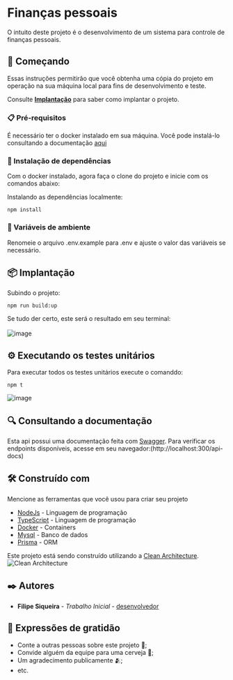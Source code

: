 # Finanças pessoais

O intuito deste projeto é o desenvolvimento de um sistema para controle de finanças pessoais.

## 🚀 Começando

Essas instruções permitirão que você obtenha uma cópia do projeto em operação na sua máquina local para fins de desenvolvimento e teste.

Consulte **[Implantação](#-implanta%C3%A7%C3%A3o)** para saber como implantar o projeto.

### 📋 Pré-requisitos

É necessário ter o docker instalado em sua máquina. Você pode instalá-lo consultando a documentação [aqui](https://docs.docker.com/desktop)

### 🔧 Instalação de dependências

Com o docker instalado, agora faça o clone do projeto e inicie com os comandos abaixo:

Instalando as dependências localmente:
```
npm install
```


### 🔩 Variáveis de ambiente

Renomeie o arquivo .env.example para .env e ajuste o valor das variáveis se necessário.

## 📦 Implantação

Subindo o projeto:

```
npm run build:up
```

Se tudo der certo, este será o resultado em seu terminal:<br><br>
![image](https://github.com/filipedev040990/financas/assets/106783314/a9dcd987-4586-45f6-8c71-6c3945d467e6)

## ⚙️ Executando os testes unitários

Para executar todos os testes unitários execute o comanddo:

```
npm t
```
![image](https://github.com/filipedev040990/financas/assets/106783314/c8a7df9f-5c01-4484-9f67-089b6105e5ef)

## 🔍 Consultando a documentação
Esta api possui uma documentação feita com [Swagger](https://swagger.io/). Para verificar os endpoints disponíveis, acesse em seu navegador:(http://localhost:300/api-docs)

## 🛠️ Construído com

Mencione as ferramentas que você usou para criar seu projeto

* [NodeJs](https://nodejs.org/en) - Linguagem de programação
* [TypeScript](https://www.typescriptlang.org/) - Linguagem de programação
* [Docker](https://docs.docker.com/) - Containers
* [Mysql](https://www.mysql.com/) - Banco de dados
* [Prisma](https://www.prisma.io/) - ORM

Este projeto está sendo construído utilizando a [Clean Architecture](https://blog.cleancoder.com/uncle-bob/2012/08/13/the-clean-architecture.html).
![Clean Architecture](https://github.com/filipedev040990/financas/assets/106783314/d133c4e1-bf26-411a-95d0-7738afaebaba)


## ✒️ Autores

* **Filipe Siqueira** - *Trabalho Inicial* - [desenvolvedor](https://github.com/filipedev040990)

## 🎁 Expressões de gratidão

* Conte a outras pessoas sobre este projeto 📢;
* Convide alguém da equipe para uma cerveja 🍺;
* Um agradecimento publicamente 🫂;
* etc.
